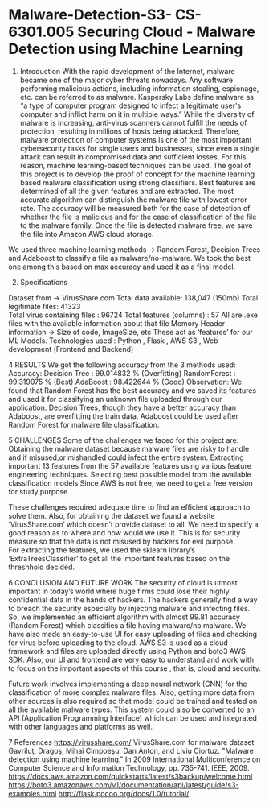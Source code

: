 # Malware-Detection-S3- CS- 6301.005 Securing Cloud - Malware Detection using Machine Learning

1. Introduction
With the rapid development of the Internet, malware became one of the major cyber threats nowadays. Any software performing malicious actions, including information stealing, espionage, etc. can be referred to as malware. Kaspersky Labs define malware as “a type of computer program designed to infect a legitimate user's computer and inflict harm on it in multiple ways.” While the diversity of malware is increasing, anti-virus scanners cannot fulfill the needs of protection, resulting in millions of hosts being attacked. Therefore, malware protection of computer systems is one of the most important cybersecurity tasks for single users and businesses, since even a single attack can result in compromised data and sufficient losses. For this reason, machine learning-based techniques can be used. The goal of this project is to develop the proof of concept for the machine learning based malware classification using  strong classifiers. Best features are determined of all the given features and are extracted. The most accurate algorithm can distinguish the malware file with lowest error rate. The accuracy will be measured both for the case of detection of whether the file is malicious and for the case of classification of the file to the malware family. Once the file is detected malware free, we save the file into Amazon AWS cloud storage.

We used three machine learning methods → Random Forest, Decision Trees and Adaboost to classify a file as malware/no-malware. We took the best one among this based on max accuracy and used it as a final model.


2. Specifications

Dataset from →  VirusShare.com
Total data available:  138,047 (150mb)
Total legitimate files: 41323   
Total virus containing files : 96724
Total features (columns) : 57
All are .exe files with the available information about that file
Memory
Header information → Size of code, ImageSize, etc
These act as ‘features’ for our ML Models.
Technologies used :  Python , Flask , AWS S3 , Web development (Frontend and Backend)

4   RESULTS
We got the following accuracy from the 3 methods used:
Accuracy:
Decision Tree : 99.014832 % (Overfitting)
RandomForest : 99.319075 % (Best)
AdaBoost : 98.422644 % (Good)
Observation:
We found that Random Forest has the best accuracy and we saved its features and used it for classifying an unknown file uploaded through our application. 
Decision Trees, though they have a better accuracy than Adaboost, are overfitting the train data.
Adaboost could be used after Random Forest for malware file classification.

5   CHALLENGES
Some of the challenges we faced for this project are:
Obtaining the malware dataset because malware files are risky to handle and if misused,or mishandled could infect the entire system.
Extracting important 13 features from the 57 available features using various feature engineering techniques.
Selecting best possible model from the available classification models
Since AWS is not free, we need to get a free version for study purpose

These challenges required adequate time to find an efficient approach to solve them. Also, for obtaining the dataset we found a website ‘VirusShare.com’ which doesn’t provide dataset to all. We need to specify a good reason as to where and how would we use it. This is for security measure so that the data is not misused by hackers for evil purpose.  
For extracting the features, we used the sklearn library’s  ‘ExtraTreesClassifier’ to get all the important features based on the threshhold decided.
 
6   CONCLUSION AND FUTURE WORK
The security of cloud is utmost important in today’s world where huge firms could lose their highly confidential data in the hands of hackers. The hackers generally find a way to breach the security especially by injecting malware and infecting files. So, we implemented an efficient algorithm with almost 99.81 accuracy (Random Forest) which classifies a file having malware/no malware. We have also made an easy-to-use UI for easy uploading of files and checking for virus before uploading to the cloud. AWS S3 is used as a cloud framework and files are uploaded directly using Python and boto3 AWS SDK. Also, our UI and frontend are very easy to understand and work with to focus on the important aspects of this course , that is, cloud and security.

Future work involves implementing a deep neural network (CNN) for the classification of more complex malware files. Also, getting more data from other sources is also required so that model could be trained and tested on all the available malware types. This system could also be converted to an API (Application Programming Interface) which can be used and integrated with other languages and platforms as well. 

7   References
https://virusshare.com/ VirusShare.com for malware dataset
Gavriluţ, Dragoş, Mihai Cimpoeşu, Dan Anton, and Liviu Ciortuz. "Malware detection using machine learning." In 2009 International Multiconference on Computer Science and Information Technology, pp. 735-741. IEEE, 2009.
https://docs.aws.amazon.com/quickstarts/latest/s3backup/welcome.html 
https://boto3.amazonaws.com/v1/documentation/api/latest/guide/s3-examples.html 
http://flask.pocoo.org/docs/1.0/tutorial/ 
